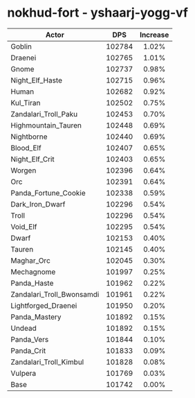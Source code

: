 # nokhud-fort - yshaarj-yogg-vf
| Actor | DPS | Increase |
|---|:---:|:---:|
|Goblin|102784|1.02%|
|Draenei|102765|1.01%|
|Gnome|102737|0.98%|
|Night_Elf_Haste|102715|0.96%|
|Human|102682|0.92%|
|Kul_Tiran|102502|0.75%|
|Zandalari_Troll_Paku|102453|0.70%|
|Highmountain_Tauren|102448|0.69%|
|Nightborne|102440|0.69%|
|Blood_Elf|102407|0.65%|
|Night_Elf_Crit|102403|0.65%|
|Worgen|102396|0.64%|
|Orc|102391|0.64%|
|Panda_Fortune_Cookie|102338|0.59%|
|Dark_Iron_Dwarf|102296|0.54%|
|Troll|102296|0.54%|
|Void_Elf|102295|0.54%|
|Dwarf|102153|0.40%|
|Tauren|102145|0.40%|
|Maghar_Orc|102045|0.30%|
|Mechagnome|101997|0.25%|
|Panda_Haste|101962|0.22%|
|Zandalari_Troll_Bwonsamdi|101961|0.22%|
|Lightforged_Draenei|101950|0.20%|
|Panda_Mastery|101892|0.15%|
|Undead|101892|0.15%|
|Panda_Vers|101844|0.10%|
|Panda_Crit|101833|0.09%|
|Zandalari_Troll_Kimbul|101828|0.08%|
|Vulpera|101769|0.03%|
|Base|101742|0.00%|

